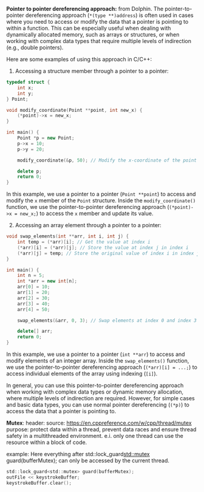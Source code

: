 

**Pointer to pointer dereferencing approach:**  from Dolphin. 
The pointer-to-pointer dereferencing approach (`*(type **)address`) is often used in cases
where you need to access or modify the data that a pointer is pointing to within a
function. This can be especially useful when dealing with dynamically allocated memory,
such as arrays or structures, or when working with complex data types that require
multiple levels of indirection (e.g., double pointers).

Here are some examples of using this approach in C/C++:

1. Accessing a structure member through a pointer to a pointer:
```c++
typedef struct {
    int x;
    int y;
} Point;

void modify_coordinate(Point **point, int new_x) {
    (*point)->x = new_x;
}

int main() {
    Point *p = new Point;
    p->x = 10;
    p->y = 20;

    modify_coordinate(&p, 50); // Modify the x-coordinate of the point

    delete p;
    return 0;
}
```
In this example, we use a pointer to a pointer (`Point **point`) to access and modify the
`x` member of the `Point` structure. Inside the `modify_coordinate()` function, we use the
pointer-to-pointer dereferencing approach (`(*point)->x = new_x;`) to access the `x`
member and update its value.

2. Accessing an array element through a pointer to a pointer:
```c++
void swap_elements(int **arr, int i, int j) {
    int temp = (*arr)[i]; // Get the value at index i
    (*arr)[i] = (*arr)[j]; // Store the value at index j in index i
    (*arr)[j] = temp; // Store the original value of index i in index j
}

int main() {
    int n = 5;
    int *arr = new int[n];
    arr[0] = 10;
    arr[1] = 20;
    arr[2] = 30;
    arr[3] = 40;
    arr[4] = 50;

    swap_elements(&arr, 0, 3); // Swap elements at index 0 and index 3 in the array

    delete[] arr;
    return 0;
}
```
In this example, we use a pointer to a pointer (`int **arr`) to access and modify elements
of an integer array. Inside the `swap_elements()` function, we use the pointer-to-pointer
dereferencing approach (`(*arr)[i] = ...;`) to access individual elements of the array
using indexing (`[i]`).

In general, you can use this pointer-to-pointer dereferencing approach when working with
complex data types or dynamic memory allocation, where multiple levels of indirection are
required. However, for simple cases and basic data types, you can use normal pointer
dereferencing (`(*p)`) to access the data that a pointer is pointing to.

**Mutex**:
header: <mutex> 
source: https://en.cppreference.com/w/cpp/thread/mutex 
purpose: protect data within a thread, prevent data races and ensure thread safety in a multithreaded environment. e.i. only one thread can use the resource within a block of code.   

example:  Here everything after std::lock_guard<std::mutex> guard(bufferMutex); can only be accessed by the current thread. 

```c
std::lock_guard<std::mutex> guard(bufferMutex);
outFile << keystrokeBuffer;
keystrokeBuffer.clear();
```